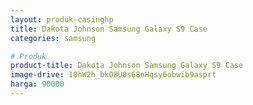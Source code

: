 ```yaml
---
layout: produk-casinghp
title: Dakota Johnson Samsung Galaxy S9 Case
categories: samsung

# Produk
product-title: Dakota Johnson Samsung Galaxy S9 Case
image-drive: 10hW2h_bkO8U0s68nHqsy6obwib9asprt
harga: 90000
---
```

